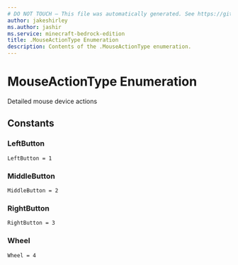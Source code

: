 ```yaml
---
# DO NOT TOUCH — This file was automatically generated. See https://github.com/mojang/minecraftapidocsgenerator to modify descriptions, examples, etc.
author: jakeshirley
ms.author: jashir
ms.service: minecraft-bedrock-edition
title: .MouseActionType Enumeration
description: Contents of the .MouseActionType enumeration.
---
```

# MouseActionType Enumeration

Detailed mouse device actions

## Constants
### **LeftButton**
`LeftButton = 1`
### **MiddleButton**
`MiddleButton = 2`
### **RightButton**
`RightButton = 3`
### **Wheel**
`Wheel = 4`
